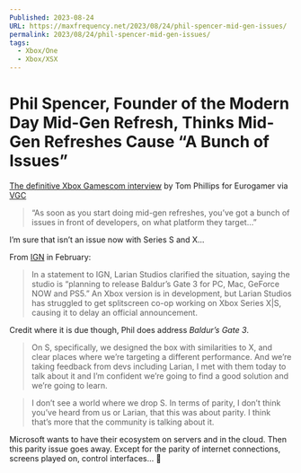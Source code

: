 ```yaml
---
Published: 2023-08-24
URL: https://maxfrequency.net/2023/08/24/phil-spencer-mid-gen-issues/
permalink: 2023/08/24/phil-spencer-mid-gen-issues/
tags:
  - Xbox/One
  - Xbox/XSX
---
```

# Phil Spencer, Founder of the Modern Day Mid-Gen Refresh, Thinks Mid-Gen Refreshes Cause “A Bunch of Issues”

[The definitive Xbox Gamescom interview](https://www.eurogamer.net/the-definitive-xbox-gamescom-interview) by Tom Phillips for Eurogamer via [VGC](https://www.videogameschronicle.com/news/xbox-boss-says-current-gen-console-prices-wont-come-down-like-they-used-to/)

> “As soon as you start doing mid-gen refreshes, you’ve got a bunch of issues in front of developers, on what platform they target…”

I’m sure that isn’t an issue now with Series S and X…

From [IGN](https://www.ign.com/articles/baldurs-gate-3-on-xbox-series-xs-exists-announcement-delayed-due-to-technical-issues) in February:

> In a statement to IGN, Larian Studios clarified the situation, saying the studio is “planning to release Baldur’s Gate 3 for PC, Mac, GeForce NOW and PS5.” An Xbox version is in development, but Larian Studios has struggled to get splitscreen co-op working on Xbox Series X|S, causing it to delay an official announcement.

Credit where it is due though, Phil does address *Baldur’s Gate 3*.

> On S, specifically, we designed the box with similarities to X, and clear places where we’re targeting a different performance. And we’re taking feedback from devs including Larian, I met with them today to talk about it and I’m confident we’re going to find a good solution and we’re going to learn.

> I don’t see a world where we drop S. In terms of parity, I don’t think you’ve heard from us or Larian, that this was about parity. I think that’s more that the community is talking about it.

Microsoft wants to have their ecosystem on servers and in the cloud. Then this parity issue goes away. Except for the parity of internet connections, screens played on, control interfaces… 🤔